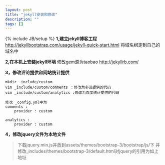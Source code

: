 ```yaml
---
layout: post
title: "jekyll安装和修改"
description: ""
tags: []
---
```

{% include JB/setup %}
**1,建立jekyll博客工程**
 http://jekyllbootstrap.com/usage/jekyll-quick-start.html
 将域名绑定到自己的域名中

**2,在本机上安装jekyll环境**
修改gem源为taobao 
http://jekyllrb.com/

**3，修改评论提供和网站统计提供**
```
mkdir _include/custom
vim _include/custom/comments ：修改为多说提供的代码
vim _include/custom/analytics :修改为百度统计提供的代码

修改 _config.yml中为
comments :
    provider : custom
    
analytics :
    provider : custom
```    
**4，修改jquery文件为本地文件**
>下载jquery.min.js并放到assets/themes/bootstrap-3/bootstrap/js/下
并修改_includes/themes/bootstrap-3/default.html对jquery的引用为如上地址
    

